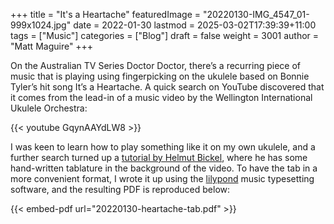 +++
title = "It's a Heartache"
featuredImage = "20220130-IMG_4547_01-999x1024.jpg"
date = 2022-01-30
lastmod = 2025-03-02T17:39:39+11:00
tags = ["Music"]
categories = ["Blog"]
draft = false
weight = 3001
author = "Matt Maguire"
+++

On the Australian TV Series Doctor Doctor, there’s a recurring piece of music that is playing using fingerpicking on the ukulele based on Bonnie Tyler’s hit song It’s a Heartache. A quick search on YouTube discovered that it comes from the lead-in of a music video by the Wellington International Ukulele Orchestra:

{{< youtube GqynAAYdLW8 >}}

I was keen to learn how to play something like it on my own ukulele, and a further search turned up a [tutorial by Helmut Bickel](https://youtu.be/pCswBsuddrc), where he has some hand-written tablature in the background of the video. To have the tab in a more convenient format, I wrote it up using the [lilypond](http://lilypond.org/) music typesetting software, and the resulting PDF is reproduced below:

{{< embed-pdf url="20220130-heartache-tab.pdf" >}}
